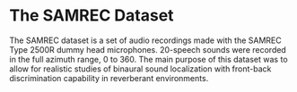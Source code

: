 # The SAMREC Dataset

The SAMREC dataset is a set of audio recordings made with the SAMREC Type 2500R dummy head microphones. 20-speech sounds were recorded in the full azimuth range, 0 to 360. The main purpose of this dataset was to allow for realistic studies of binaural sound localization with front-back discrimination capability in reverberant environments.
